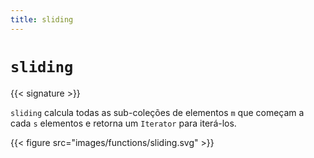 ```yaml
---
title: sliding
---
```


# `sliding`

{{< signature >}}

`sliding` calcula todas as sub-coleções de elementos `m` que começam a cada `s` elementos e retorna um `Iterator` para iterá-los.

{{< figure src="images/functions/sliding.svg" >}}
